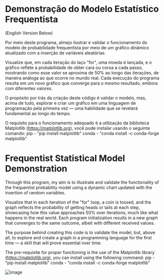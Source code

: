 # Demonstração do Modelo Estatístico Frequentista
(English Version Below)

Por meio deste programa, almejo ilustrar e validar o funcionamento do modelo de probabilidade frequentista por meio de um gráfico dinâmico atualizado com a inserção de variáveis aleatórias.

Visualize que, em cada iteração do laço "for", uma moeda é lançada, e o gráfico reflete a probabilidade de obter cara ou coroa a cada passo, mostrando como esse valor se aproxima de 50% ao longo das iterações, de maneira análoga ao que ocorre no mundo real. Cada execução do programa resulta em um novo gráfico que converge para o mesmo resultado, embora com diferentes valores.

O propósito por trás da criação deste código é validar o modelo, mas, acima de tudo, explorar e criar um gráfico em uma linguagem de programação pela primeira vez — uma habilidade que se revelará fundamental ao longo do tempo.

O requisito para o funcionamento adequado é a utilização da biblioteca Matplotlib (https://matplotlib.org), você pode instalar usando o seguinte comando:
pip - "pip install matplotlib"
conda - "conda install -c conda-forge matplotlib"

# Frequentist Statistical Model Demonstration
Through this program, my aim is to illustrate and validate the functionality of the frequentist probability model using a dynamic chart updated with the insertion of random variables.

Visualize that in each iteration of the "for" loop, a coin is tossed, and the graph reflects the probability of getting heads or tails at each step, showcasing how this value approaches 50% over iterations, much like what happens in the real world. Each program initialization results in a new graph that converges to the same outcome, albeit with different received values.

The purpose behind creating this code is to validate the model, but, above all, to explore and create a graph in a programming language for the first time — a skill that will prove essential over time.

The pre-requisite for proper functioning is the use of the Matplotlib library (https://matplotlib.org), you can install using the following command:
pip - "pip install matplotlib"
conda - "conda install -c conda-forge matplotlib"

![image](https://github.com/GabrielMenoni/Frequentist-Statistics-Model-Demonstration/assets/62768011/35782a04-2bb4-4921-b595-90531baf8298)

